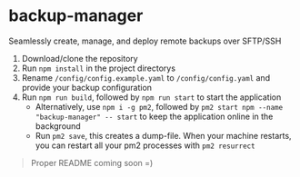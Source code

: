 # backup-manager

Seamlessly create, manage, and deploy remote backups over SFTP/SSH

1. Download/clone the repository
2. Run `npm install` in the project directorys
3. Rename `/config/config.example.yaml` to `/config/config.yaml` and provide your backup configuration
4. Run `npm run build`, followed by `npm run start` to start the application
    - Alternatively, use `npm i -g pm2`, followed by `pm2 start npm --name "backup-manager" -- start` to keep the application online in the background
    - Run `pm2 save`, this creates a dump-file. When your machine restarts, you can restart all your pm2 processes with `pm2 resurrect`

> Proper README coming soon =)